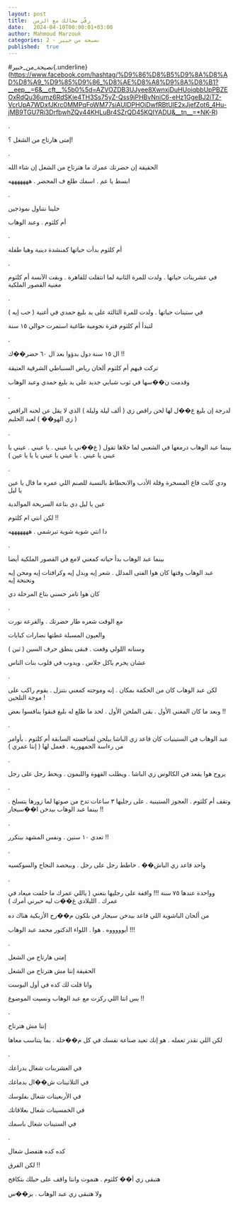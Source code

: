 ```yaml
---
layout: post
title:  رقّي مجالك مع الزمن
date:   2024-04-10T00:00:01+03:00
author: Mahmoud Marzouk
categories: 2 - نصيحة من خبير
published:  true
---
```

\#نصيحة_من_خبير{.underline}(https://www.facebook.com/hashtag/%D9%86%D8%B5%D9%8A%D8%AD%D8%A9_%D9%85%D9%86_%D8%AE%D8%A8%D9%8A%D8%B1?__eep__=6&__cft__%5b0%5d=AZVOZDB3UJyee8XwnxjDuHUoiqbbUpPBZEOxRdQu36umz6RdSKie4TH3Ss75yZ-Qss9jPHBvNniC6-eHz1GgeBJ2iTZ-VcrUpA7WDxfJKrc0MMPqFoWM77siAUIDPHOiDwfRBtUlE2xJjefZot6_4Hu-jMB9TGU7Ri3DrfbwhZQv44KHLuBr4SZrQD45KQIYADU&__tn__=*NK-R)

.

إمتى هارتاح من الشغل ؟!

.

الحقيقة إن حضرتك عمرك ما هترتاح من الشغل إن شاء الله

ابسط يا عم . اسمك طلع ف المحضر . هههههههه

.

خلينا نتناول نموذجين

أم كلثوم . وعبد الوهاب

.

أم كلثوم بدأت حياتها كمنشدة دينية وهيا طفلة

.

في عشرينات حياتها . ولدت للمرة الثانية لما انتقلت للقاهرة . وبقت الآنسة
أم كلثوم مغنية القصور الملكية

.

في ستينات حياتها . ولدت للمرة الثالثة على يد بليغ حمدي في أغنية ( حب
إيه )

لتبدأ أم كلثوم فترة نجومية طاغية استمرت حوالي ١٥ سنة

.

ال ١٥ سنة دول بدؤوا بعد ال ٦٠ حضر��ك !!

تركت فيهم أم كلثوم ألحان رياض السنباطي الشرقية العتيقة

وقدمت ن��سها في ثوب شبابي جديد على يد بليغ حمدي وعبد الوهاب

.

لدرجة إن بليغ ع��ل لها لحن راقص زي ( ألف ليلة وليلة ) الذي لا يقل عن
لحنه الراقص ( زي الهو�� ) لعبد الحليم

.

بينما عبد الوهاب درمغها في الشعبي لما خلاها تقول ( ع��ني يا عيني . يا
عيني . عيني يا عيني يا عيني . يا عيني يا عيني يا يا يا عين )

.

ودي كانت قاع المسخرة وقلة الأدب والانحطاط بالنسبة للصنم اللي عمره ما
قال يا عين يا ليل

عين يا ليل دي بتاعة السريحة الموالدية

لكن انتي ام كلثوم !!

دا انتي شوية شوية تبرشمي . هههههههه

.

بينما عبد الوهاب بدأ حياته كمغني لامع في القصور الملكية
أيضا

عبد الوهاب وقتها كان هوا الفتى المدلل . شعر إيه وبدل إيه وكرافتات إيه
ومحن إيه ونحنحة إيه

كان هوا تامر حسني بتاع المرحلة دي

.

مع الوقت شعره طار حضرتك . والقرعة نورت

والعيون المسبلة غطتها نضارات كبايات

وسنانه اللولي وقعت . فبقى ينطق حرف السين ( ثين )

عشان يحرم ياكل جلاس . ويدوب في قلوب بنات الناس

.

لكن عبد الوهاب كان من الحكمة بمكان . إنه وموجته كمغني بتنزل . يقوم راكب
على موجة التلحين !

وبعد ما كان المغني الأول . بقى الملحن الأول . لحد ما طلع له بليغ فبقوا
ينافسوا بعض !!

.

عبد الوهاب في الستينيات كان قاعد زي الباشا بيلحن لمنافسته السابقة أم
كلثوم . بأوامر من رءاسة الجمهورية . فعمل لها ( إنتا عمري )

.

يروح هوا يقعد في الكالوس زي الباشا . ويطلب القهوة والليمون . ويحط رجل
على رجل

.

وتقف أم كلثوم . العجوز الستينية . على رجليها ٣ ساعات تدح من صوتها لما
زورها يتسلخ . بينما عبد الوهاب بيدخن ا��سيجار !!

.

تعدي ١٠ سنين . ونفس المشهد بيتكرر !!

.

واحد قاعد زي الباش�� . حاطط رجل على رجل . وبيحصد النجاح
والسوكسيه

.

وواحدة عندها ٧٥ سنة !!! واقفة على رجليها بتغني ( ياللي عمرك ما خلفت
ميعاد في عمرك . الليلادي غ��ت ليه حيرني أمرك )

من ألحان الباشوية اللي قاعد بيدخن سيجار في بلكون م��رح الأزبكية هناك
ده

أيوووووه . هوا . اللواء الدكتور محمد عبد الوهاب !!!

.

إمتى هارتاح من الشغل

الحقيقة إنتا مش هترتاح من الشغل

وانا قلت لك كده في أول البوست

بس انتا اللي ركزت مع عبد الوهاب ونسيت الموضوع !!

.

إنتا مش هترتاح

لكن اللي تقدر تعمله . هو إنك تعيد صناعة نفسك في كل م��حلة . بما يتناسب
معاها

.

في العشرينات شغال بدراعك

في التلاتينات ش��ال بدماغك

في الأربعينات شغال بفلوسك

في الخمسينات شغال بعلاقاتك

في الستينات شغال باسمك

.

كده كده هتفضل شغال

لكن الفرق !!

هتبقى زي أ�� كلثوم . هتموت وانتا واقف على حيلك بتكافح

ولا هتبقى زي عبد الوهاب . بر��س
